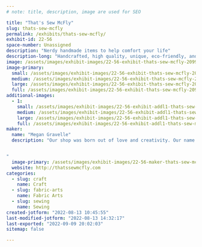 ```yaml
---
# note: title, description, image are used for SEO

title: "That's Sew McFly"
slug: thats-sew-mcfly
permalink: /exhibits/thats-sew-mcfly/
exhibit-id: 22-56
space-number: Unassigned
description: "Nerdy handmade items to help comfort your life"
description-long: "Handcrafted, high quality, unique, eco-friendly, and reusable items include coaster sets, microwave safe bowl cozies, hot/cold packs, eye masks, and reusable cotton face squares. Choose from dozens of styles in fun and fandom fabrics! A portion of all proceeds goes towards charity every month."
image: /assets/images/exhibit-images/22-56-exhibit-thats-sew-mcfly-209965763-339074441135835-1797898230532479337-n-large.jpg
image-primary: 
  small: /assets/images/exhibit-images/22-56-exhibit-thats-sew-mcfly-209965763-339074441135835-1797898230532479337-n-small.jpg
  medium: /assets/images/exhibit-images/22-56-exhibit-thats-sew-mcfly-209965763-339074441135835-1797898230532479337-n-medium.jpg
  large: /assets/images/exhibit-images/22-56-exhibit-thats-sew-mcfly-209965763-339074441135835-1797898230532479337-n-large.jpg
  full: /assets/images/exhibit-images/22-56-exhibit-thats-sew-mcfly-209965763-339074441135835-1797898230532479337-n-full.jpg
additional-images: 
  - 1:
    small: /assets/images/exhibit-images/22-56-exhibit-addl1-thats-sew-mcfly-202658172-390354795731730-1708362051976342979-n-small.jpg
    medium: /assets/images/exhibit-images/22-56-exhibit-addl1-thats-sew-mcfly-202658172-390354795731730-1708362051976342979-n-medium.jpg
    large: /assets/images/exhibit-images/22-56-exhibit-addl1-thats-sew-mcfly-202658172-390354795731730-1708362051976342979-n-large.jpg
    full: /assets/images/exhibit-images/22-56-exhibit-addl1-thats-sew-mcfly-202658172-390354795731730-1708362051976342979-n-full.jpg
maker: 
  name: "Megan Gravelle"
  description: "Our shop was born out of love and creativity. Our name was born out of our love of puns and all things nerd. :) Together, we hope to use the fun and fandom fabrics we enjoy to bring you or someone you love a small piece of comfort.


"
  image-primary: /assets/images/exhibit-images/22-56-maker-thats-sew-mcfly-megan-logo-vectored-medium.png
  website: http://thatssewmcfly.com
categories: 
  - slug: craft
    name: Craft
  - slug: fabric-arts
    name: Fabric Arts
  - slug: sewing
    name: Sewing
created-jotform: "2022-08-13 10:45:55"
last-modified-jotform: "2022-08-13 14:32:17"
last-exported: "2022-09-09 20:02:03"
sitemap: false

---
```

